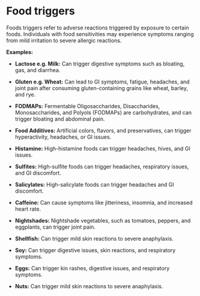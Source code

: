# Food triggers

Foods triggers refer to adverse reactions triggered by exposure to certain foods. Individuals with food sensitivities may experience symptoms ranging from mild irritation to severe allergic reactions.

**Examples:**

* **Lactose e.g. Milk:** Can trigger digestive symptoms such as bloating, gas, and diarrhea.

* **Gluten e.g. Wheat:** Can lead to GI symptoms, fatigue, headaches, and joint pain after consuming gluten-containing grains like wheat, barley, and rye.

* **FODMAPs:** Fermentable Oligosaccharides, Disaccharides, Monosaccharides, and Polyols (FODMAPs) are carbohydrates, and can trigger bloating and abdominal pain.

* **Food Additives:** Artificial colors, flavors, and preservatives, can trigger hyperactivity, headaches, or GI issues.

* **Histamine:** High-histamine foods can trigger headaches, hives, and GI issues.

* **Sulfites:** High-sulfite foods can trigger headaches, respiratory issues, and GI discomfort.

* **Salicylates:** High-salicylate foods can trigger headaches and GI discomfort.

* **Caffeine:** Can cause symptoms like jitteriness, insomnia, and increased heart rate.

* **Nightshades:** Nightshade vegetables, such as tomatoes, peppers, and eggplants, can trigger joint pain.

* **Shellfish:** Can trigger mild skin reactions to severe anaphylaxis.

* **Soy:** Can trigger digestive issues, skin reactions, and respiratory symptoms.

* **Eggs:** Can trigger kin rashes, digestive issues, and respiratory symptoms.

* **Nuts:** Can trigger mild skin reactions to severe anaphylaxis.

